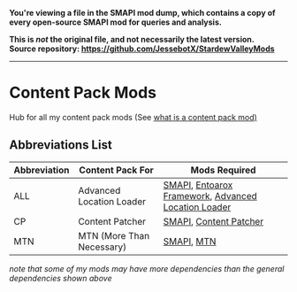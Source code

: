 **You're viewing a file in the SMAPI mod dump, which contains a copy of every open-source SMAPI mod
for queries and analysis.**

**This is _not_ the original file, and not necessarily the latest version.**  
**Source repository: https://github.com/JessebotX/StardewValleyMods**

----

# Content Pack Mods

Hub for all my content pack mods (See [what is a content pack mod)](https://stardewvalleywiki.com/Modding:Content_packs)

## Abbreviations List
Abbreviation | Content Pack For | Mods Required
------------ | ---------------- | -------------
ALL | Advanced Location Loader | [SMAPI](https://www.nexusmods.com/stardewvalley/mods/2400), [Entoarox Framework](https://www.nexusmods.com/stardewvalley/mods/2269), [Advanced Location Loader](https://www.nexusmods.com/stardewvalley/mods/2270)
CP | Content Patcher | [SMAPI](https://www.nexusmods.com/stardewvalley/mods/2400), [Content Patcher](https://www.nexusmods.com/stardewvalley/mods/1915)
MTN | MTN (More Than Necessary) | [SMAPI](https://www.nexusmods.com/stardewvalley/mods/2400), [MTN](https://www.nexusmods.com/stardewvalley/mods/2256)

*note that some of my mods may have more dependencies than the general dependencies shown above*
